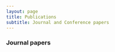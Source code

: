 ```yaml
---
layout: page
title: Publications
subtitle: Journal and Conference papers
---
```


### Journal papers

